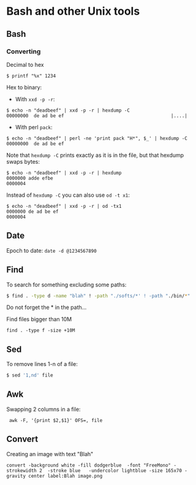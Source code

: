 # Bash and other Unix tools

## Bash

### Converting

Decimal to hex
```
$ printf "%x" 1234
```

Hex to binary:

- With `xxd -p -r`:
```
$ echo -n "deadbeef" | xxd -p -r | hexdump -C
00000000  de ad be ef                                       |....|
```

- With perl `pack`:
```
$ echo -n "deadbeef" | perl -ne 'print pack "H*", $_' | hexdump -C
00000000  de ad be ef   
```

Note that `hexdump -C` prints exactly as it is in the file, but that hexdump swaps bytes:
```
$ echo -n "deadbeef" | xxd -p -r | hexdump
0000000 adde efbe                              
0000004
```

Instead of `hexdump -C` you can also use `od -t x1`:
```
$ echo -n "deadbeef" | xxd -p -r | od -tx1
0000000 de ad be ef
0000004
```

## Date

Epoch to date: `date -d @1234567890`


## Find

To search for something excluding some paths:

```bash
$ find . -type d -name "blah" ! -path "./softs/*' ! -path "./bin/*"
```

Do not forget the * in the path...


Find files bigger than 10M

```
find . -type f -size +10M
```


## Sed

To remove lines 1-n of a file:
```bash
$ sed '1,nd' file
```

## Awk

Swapping 2 columns in a file:

```
 awk -F, '{print $2,$1}' OFS=, file
```


## Convert

Creating an image with text "Blah"

```
convert -background white -fill dodgerblue  -font "FreeMono" -strokewidth 2  -stroke blue   -undercolor lightblue -size 165x70 -gravity center label:Blah image.png
```
